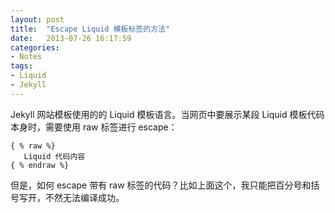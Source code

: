 ```yaml
---
layout: post
title:  "Escape Liquid 模板标签的方法"
date:   2013-07-26 16:17:59
categories: 
- Notes 
tags:
- Liquid
- Jekyll
---
```


Jekyll 网站模板使用的的 Liquid 模板语言。当网页中要展示某段 Liquid 模板代码本身时，需要使用 raw 标签进行 escape：

```
{ % raw %} 
   Liquid 代码内容
{ % endraw %}
```

但是，如何 escape 带有 raw 标签的代码？比如上面这个，我只能把百分号和括号写开，不然无法编译成功。